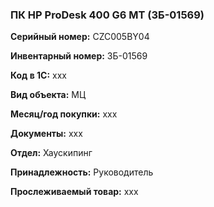 ### ПК HP ProDesk 400 G6 MT (ЗБ-01569) </br>

**Серийный номер:** CZC005BY04 </br>

**Инвентарный номер:** ЗБ-01569 </br>

**Код в 1С:** xxx </br> 

**Вид объекта:** МЦ

**Месяц/год покупки:** xxx </br>

**Документы:** xxx  </br>

**Отдел:** Хаускипинг </br>

**Принадлежность:** Руководитель </br>

**Прослеживаемый товар:** xxx
